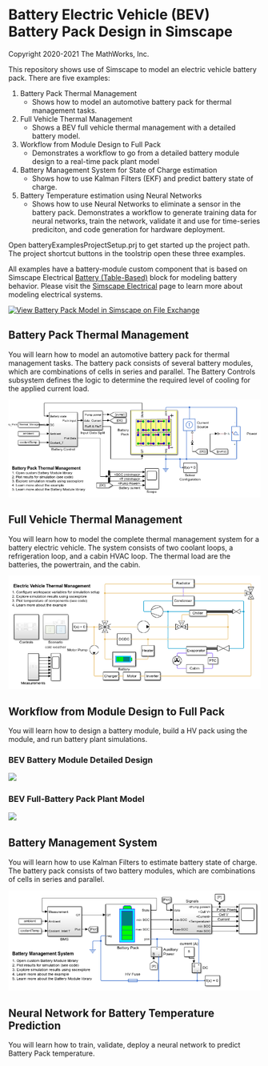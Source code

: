# Battery Electric Vehicle (BEV) Battery Pack Design in Simscape
Copyright 2020-2021 The MathWorks, Inc.

This repository shows use of Simscape to model an electric vehicle
battery pack. There are five examples:
1. Battery Pack Thermal Management
   * Shows how to model an automotive battery pack for thermal management tasks. 
2. Full Vehicle Thermal Management
   * Shows a BEV full vehicle thermal management with a detailed battery model.
3. Workflow from Module Design to Full Pack
   * Demonstrates a workflow to go from a detailed battery module design 
     to a real-time pack plant model
4. Battery Management System for State of Charge estimation
   * Shows how to use Kalman Filters (EKF) and predict battery state of charge.
5. Battery Temperature estimation using Neural Networks
   * Shows how to use Neural Networks to eliminate a sensor in the battery pack. 
     Demonstrates a workflow to generate training data for neural networks, 
     train the network, validate it and use for time-series prediciton, and 
     code generation for hardware deployment.

Open batteryExamplesProjectSetup.prj to get started up the project path. The 
project shortcut buttons in the toolstrip open these three examples.

All examples have a battery-module custom component that is based on 
Simscape Electrical [Battery (Table-Based)](https://www.mathworks.com/help/physmod/sps/ref/batterytablebased.html)
block for modeling battery behavior. Please visit the [Simscape Electrical](https://www.mathworks.com/products/simscape-electrical.html) 
page to learn more about modeling electrical systems.

[![View Battery Pack Model in Simscape on File Exchange](https://www.mathworks.com/matlabcentral/images/matlab-file-exchange.svg)](https://www.mathworks.com/matlabcentral/fileexchange/82330-battery-pack-model-in-simscape)


## **Battery Pack Thermal Management**
You will learn how to model an automotive battery pack for
thermal management tasks. The battery pack consists of several
battery modules, which are combinations of cells in series and
parallel. The Battery Controls subsystem defines the logic to 
determine the required level of cooling for the applied current 
load. 

![](Overview/html/Battery_Pack_Thermal_Management_01.png)


## **Full Vehicle Thermal Management**
You will learn how to model the complete thermal management system for 
a battery electric vehicle. The system consists of two coolant loops, a 
refrigeration loop, and a cabin HVAC loop. The thermal load are the 
batteries, the powertrain, and the cabin.

![](Overview/html/EV_Thermal_Management_01.png)


## **Workflow from Module Design to Full Pack**
You will learn how to design a battery module, build a HV pack using 
the module, and run battery plant simulations.

### **BEV Battery Module Detailed Design**
![](Scripts_Data/BEV_Battery_Plant_Model_01.png)

### **BEV Full-Battery Pack Plant Model**
![](Scripts_Data/BEV_Battery_Plant_Model_05.png)


## **Battery Management System**
You will learn how to use Kalman Filters to estimate battery state 
of charge. The battery pack consists of two battery modules, 
which are combinations of cells in series and parallel. 

![](Overview/html/Battery_Management_System_01.png)


## **Neural Network for Battery Temperature Prediction**
You will learn how to train, validate, deploy a neural network to predict
Battery Pack temperature.

